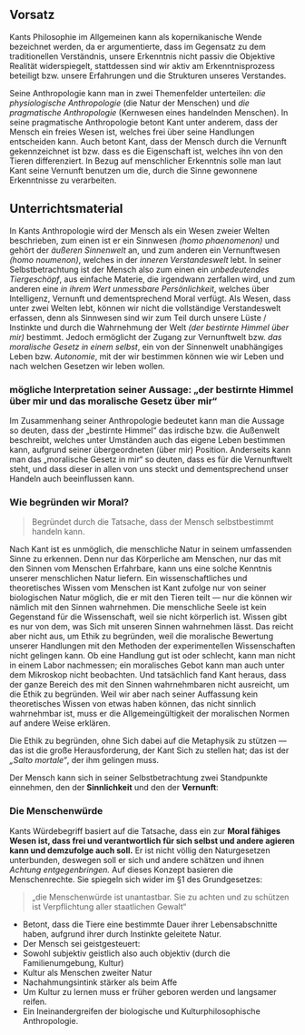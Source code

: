## Vorsatz

Kants Philosophie im Allgemeinen kann als kopernikanische Wende bezeichnet werden, da er argumentierte, dass im Gegensatz zu dem traditionellen Verständnis, unsere Erkenntnis nicht passiv die Objektive Realität widerspiegelt, stattdessen sind wir aktiv am Erkenntnisprozess beteiligt bzw. unsere Erfahrungen und die Strukturen unseres Verstandes.

Seine Anthropologie kann man in zwei Themenfelder unterteilen: *die physiologische Anthropologie* (die Natur der Menschen) und *die pragmatische Anthropologie* (Kernwesen eines handelnden Menschen).
In seine pragmatische Anthropologie betont Kant unter anderem, dass der Mensch ein freies Wesen ist, welches frei über seine Handlungen entscheiden kann. Auch betont Kant, dass der Mensch durch die Vernunft gekennzeichnet ist bzw. dass es die Eigenschaft ist, welches ihn von den Tieren differenziert. In Bezug auf menschlicher Erkenntnis solle man laut Kant seine Vernunft benutzen um die, durch die Sinne gewonnene Erkenntnisse zu verarbeiten.

## Unterrichtsmaterial

In Kants Anthropologie wird der Mensch als ein Wesen zweier Welten beschrieben, zum einen ist er ein Sinnwesen *(homo phaenomenon)* und gehört der *äußeren Sinnenwelt* an, und zum anderen ein Vernunftwesen *(homo noumenon)*, welches in der *inneren Verstandeswelt* lebt. In seiner Selbstbetrachtung ist der Mensch also zum einen ein *unbedeutendes Tiergeschöpf*, aus einfache Materie, die irgendwann zerfallen wird, und zum anderen eine *in ihrem Wert unmessbare Persönlichkeit*, welches über Intelligenz, Vernunft und dementsprechend Moral verfügt. 
Als Wesen, dass unter zwei Welten lebt, können wir nicht die vollständige Verstandeswelt erfassen, denn als Sinnwesen sind wir zum Teil durch unsere Lüste / Instinkte  und durch die Wahrnehmung der Welt *(der bestirnte Himmel über mir)* bestimmt. Jedoch ermöglicht der Zugang zur Vernunftwelt bzw. *das moralische Gesetz in einem selbst*, ein von der Sinnenwelt unabhängiges Leben bzw. *Autonomie*, mit der wir bestimmen können wie wir Leben und nach welchen Gesetzen wir leben wollen. 

### mögliche Interpretation seiner Aussage: „der bestirnte Himmel über mir und das moralische Gesetz über mir“

Im Zusammenhang seiner Anthropologie bedeutet kann man die Aussage so deuten, dass der „bestirnte Himmel“ das irdische bzw. die Außenwelt beschreibt, welches unter Umständen auch das eigene Leben bestimmen kann, aufgrund seiner übergeordneten (über mir) Position. Anderseits kann man das „moralische Gesetz in mir“ so deuten, dass es für die Vernunftwelt steht, und dass dieser in allen von uns steckt und dementsprechend unser Handeln auch beeinflussen kann. 


### Wie begründen wir Moral?

> Begründet durch die Tatsache, dass der Mensch selbstbestimmt handeln kann.

Nach Kant ist es unmöglich, die menschliche Natur in seinem umfassenden Sinne zu erkennen. Denn nur das Körperliche am Menschen, nur das mit den Sinnen vom Menschen Erfahrbare, kann uns eine solche Kenntnis unserer menschlichen Natur liefern. 
Ein wissenschaftliches und theoretisches Wissen vom Menschen ist Kant zufolge nur von seiner biologischen Natur möglich, die er mit den Tieren teilt — nur die können wir nämlich mit den Sinnen wahrnehmen. 
Die menschliche Seele ist kein Gegenstand für die Wissenschaft, weil sie nicht körperlich ist. Wissen gibt es nur von dem, was Sich mit unseren Sinnen wahrnehmen lässt. Das reicht aber nicht aus, um Ethik zu begründen, weil die moralische Bewertung unserer Handlungen mit den Methoden der experimentellen Wissenschaften nicht gelingen kann. 
Ob eine Handlung gut ist oder schlecht, kann man nicht in einem Labor nachmessen; ein moralisches Gebot kann man auch unter dem Mikroskop nicht beobachten. 
Und tatsächlich fand Kant heraus, dass der ganze Bereich des mit den Sinnen wahrnehmbaren nicht ausreicht, um die Ethik zu begründen. Weil wir aber nach seiner Auffassung kein theoretisches Wissen von etwas haben können, das nicht sinnlich wahrnehmbar ist, muss er die Allgemeingültigkeit der moralischen Normen auf andere Weise erklären.

Die Ethik zu begründen, ohne Sich dabei auf die Metaphysik zu stützen — das ist die große Herausforderung, der Kant Sich zu stellen hat; das ist der *„Salto mortale“*, der ihm gelingen muss.

Der Mensch kann sich in seiner Selbstbetrachtung zwei Standpunkte einnehmen, den der **Sinnlichkeit** und den der **Vernunft**:



### Die Menschenwürde

Kants Würdebegriff basiert auf die Tatsache, dass ein zur **Moral fähiges Wesen ist, dass frei und verantwortlich für sich selbst und andere agieren kann und demzufolge auch soll.** Er ist nicht völlig den Naturgesetzen unterbunden, deswegen soll er sich und andere schätzen und ihnen *Achtung entgegenbringen.*
Auf dieses Konzept basieren die Menschenrechte. Sie spiegeln sich wider im §1 des Grundgesetzes: 
> „die Menschenwürde ist unantastbar. Sie zu achten und zu schützen ist Verpflichtung aller staatlichen Gewalt“


- Betont, dass die Tiere eine bestimmte Dauer ihrer Lebensabschnitte haben, aufgrund ihrer durch Instinkte geleitete Natur.
- Der Mensch sei geistgesteuert:
- Sowohl subjektiv geistlich also auch objektiv (durch die Familienumgebung, Kultur)
- Kultur als Menschen zweiter Natur
- Nachahmungsintink stärker als beim Affe
- Um Kultur zu lernen muss er früher geboren werden und langsamer reifen.
- Ein Ineinandergreifen der biologische und Kulturphilosophische Anthropologie.
